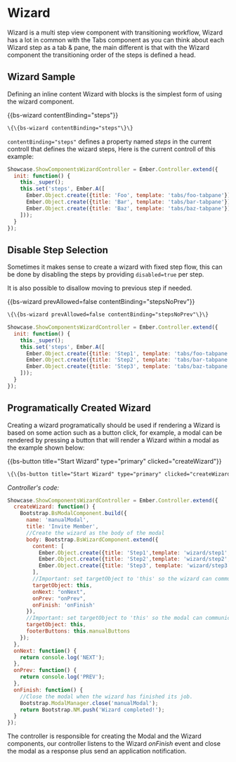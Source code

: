 # Wizard

Wizard is a multi step view component with transitioning workflow,
Wizard has a lot in common with the Tabs component as you can think about each Wizard step as a tab & pane, the main different is that with the Wizard component the transitioning order of the steps is defined a head.

## Wizard Sample

Defining an inline content Wizard with blocks is the simplest form of using the wizard component.

<div class="bs-example">
    {{bs-wizard contentBinding="steps"}}
</div>


``` html
\{\{bs-wizard contentBinding="steps"\}\}
```

`contentBinding="steps"` defines a property named _steps_ in the current controll that defines the wizard steps,
Here is the current controll of this example:

``` javascript
Showcase.ShowComponentsWizardController = Ember.Controller.extend({
  init: function() {
    this._super();
    this.set('steps', Ember.A([
      Ember.Object.create({title: 'Foo', template: 'tabs/foo-tabpane'}),
      Ember.Object.create({title: 'Bar', template: 'tabs/bar-tabpane'}),
      Ember.Object.create({title: 'Baz', template: 'tabs/baz-tabpane'})
    ]));
  }
});
```

## Disable Step Selection

Sometimes it makes sense to create a wizard with fixed step flow, this can be done by disabling the steps by providing `disabled=true` per step.

It is also possible to disallow moving to previous step if needed.

<div class="bs-example">
    {{bs-wizard prevAllowed=false contentBinding="stepsNoPrev"}}
</div>

``` html
\{\{bs-wizard prevAllowed=false contentBinding="stepsNoPrev"\}\}
```

``` javascript
Showcase.ShowComponentsWizardController = Ember.Controller.extend({
  init: function() {
    this._super();
    this.set('steps', Ember.A([
      Ember.Object.create({title: 'Step1', template: 'tabs/foo-tabpane', disabled="true"}),
      Ember.Object.create({title: 'Step2', template: 'tabs/bar-tabpane', disabled="true"}),
      Ember.Object.create({title: 'Step3', template: 'tabs/baz-tabpane', disabled="true"})
    ]));
  }
});
```

## Programatically Created Wizard

Creating a wizard programatically should be used if rendering a Wizard is based on some action such as a button click, for example, a modal can be rendered by pressing a button that will render a Wizard within a modal as the example shown below:

<div class="bs-example">
    {{bs-button title="Start Wizard" type="primary" clicked="createWizard"}}
</div>


``` html
\{\{bs-button title="Start Wizard" type="primary" clicked="createWizard"\}\}
```

_Controller's code:_

``` javascript
Showcase.ShowComponentsWizardController = Ember.Controller.extend({
  createWizard: function() {
    Bootstrap.BsModalComponent.build({
      name: 'manualModal',
      title: 'Invite Member',
      //Create the wizard as the body of the modal
      body: Bootstrap.BsWizardComponent.extend({
        content: [
          Ember.Object.create({title: 'Step1',template: 'wizard/step1',disabled: true}),
          Ember.Object.create({title: 'Step2',template: 'wizard/step2', disabled: true}),
          Ember.Object.create({title: 'Step3', template: 'wizard/step3', disabled: true})
        ],
        //Important: set targetObject to 'this' so the wizard can communicate with our controller
        targetObject: this,
        onNext: "onNext",
        onPrev: "onPrev",
        onFinish: 'onFinish'
      }),
      //Important: set targetObject to 'this' so the modal can communicate with our controller
      targetObject: this,
      footerButtons: this.manualButtons
    });
  },
  onNext: function() {
    return console.log('NEXT');
  },
  onPrev: function() {
    return console.log('PREV');
  },
  onFinish: function() {
    //Close the modal when the wizard has finished its job.
    Bootstrap.ModalManager.close('manualModal');
    return Bootstrap.NM.push('Wizard completed!');
  }
});
```

The controller is responsible for creating the Modal and the Wizard components, our controller listens to the Wizard _onFinish_ event and close the modal as a response plus send an application notification.